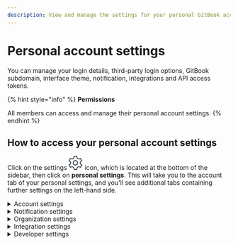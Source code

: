 ```yaml
---
description: View and manage the settings for your personal GitBook account.
---
```


# Personal account settings

You can manage your login details, third-party login options, GitBook subdomain, interface theme, notification, integrations and API access tokens.

{% hint style="info" %}
**Permissions**

All members can access and manage their personal account settings.
{% endhint %}

## How to access your personal account settings

Click on the settings ![](../.gitbook/assets/settings.png) icon, which is located at the bottom of the sidebar, then click on **personal settings**. This will take you to the account tab of your personal settings, and you'll see additional tabs containing further settings on the left-hand side.

<details>

<summary>Account settings</summary>

#### Your profile

You can update your profile picture and your full name.

#### Login details

You can update the email address and password used to log into your GitBook account. **Note:** if you created your account on or after October 9th 2021, your account does not have a password and you'll instead use a magic link to sign in.

#### Third-party login

You can also use your Google and/or GitHub credentials to log into GitBook.

#### Publishing

Each published GitBook space that lives within your personal library will have a domain in two parts:

1. `[something].gitbook.io` (this is the GitBook subdomain)
2. `/[spaceURL]` (this is set within the settings for the space itself)

You can update the GitBook subdomain here, as well as the default content, which is the space that visitors will see if they navigate to your GitBook subdomain directly.

#### Preferences

You can choose your preferred interface theme — dark, light, or matching your system preference. **Note:** this setting only affects your experience when logged into the GitBook app, and will not affect your published content in any way

#### Troubleshooting

Optionally, you can enable the recording of advanced logs. These advanced logs help our team to more effectively troubleshoot issues.

#### Account actions

From this section you can sign out, or delete your account. **Note: there is no turning back if you delete your account!** All associated data will be deleted as well.

</details>

<details>

<summary>Notification settings</summary>

GitBook can provide you with two types of [notifications](../tour/notifications.md) — email notifications, and in-app notifications. From this settings screen you can decide which kinds of notifications you would like to receive when different events happen.

</details>

<details>

<summary>Organization settings</summary>

Your personal account could be a member of any number of organizations, and this tab can be considered a shortcut to the [organization settings page](plans/organization-management.md) for each organization. You can also create a new organization from this page.

</details>

<details>

<summary>Integration settings</summary>

You can check which [integrations](../advanced-guides/integrations-platform/) are installed on your account and [install new integrations](../advanced-guides/integrations-platform/install-an-integration.md) from this page.

</details>

<details>

<summary>Developer settings</summary>

On this page you can manage and create access tokens for the [GitBook API](https://developer.gitbook.com/).

</details>

